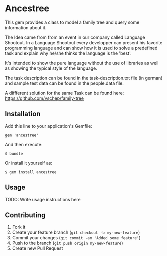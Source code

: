 # Ancestree

This gem provides a class to model a family tree and query some information
about it. 

The Idea came from from an event in our company called Language Shootout. In a
Language Shootout every developper can present his favorite programming language 
and can show how it is used to solve a predefined task and explain why he/she thinks the
language is the 'best'.

It's intended to show the pure language without the use of libraries as well as
showing the typical style of the language.

The task description can be found in the task-description.txt file (in german)
and sample test data can be found in the people.data file.

A diffferent solution for the same Task can be found here: https://github.com/vschep/family-tree

## Installation

Add this line to your application's Gemfile:

    gem 'ancestree'

And then execute:

    $ bundle

Or install it yourself as:

    $ gem install ancestree

## Usage

TODO: Write usage instructions here

## Contributing

1. Fork it
2. Create your feature branch (`git checkout -b my-new-feature`)
3. Commit your changes (`git commit -am 'Added some feature'`)
4. Push to the branch (`git push origin my-new-feature`)
5. Create new Pull Request
